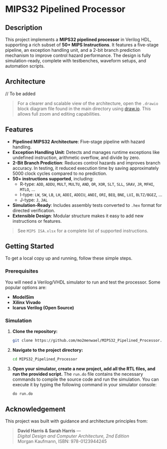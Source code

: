 # MIPS32 Pipelined Processor

## Description

This project implements a **MIPS32 pipelined processor** in Verilog HDL, supporting a rich subset of **50+ MIPS Instructions**. It features a five-stage pipeline, an exception handling unit, and a 2-bit branch prediction mechanism to improve control hazard performance. The design is fully simulation-ready, complete with testbenches, waveform setups, and automation scripts.

## Architecture

// To be added

> For a clearer and scalable view of the architecture, open the `.drawio` block diagram file found in the main directory using [draw.io](https://www.drawio.com/). This allows full zoom and editing capabilities.

## Features

* **Pipelined MIPS32 Architecture**: Five-stage pipeline with hazard handling.
* **Exception Handling Unit**: Detects and manages runtime exceptions like undefined instruction, arithmetic overflow, and divide by zero.
* **2-Bit Branch Prediction**: Reduces control hazards and improves branch accuracy. In testing, it reduced execution time by saving approximately 5000 clock cycles compared to no prediction.
* **50+ instructions supported**, including:
  - R-type: `ADD`, `ADDU`, `MULT`, `MULTU`, `AND`, `OR`, `XOR`, `SLT`, `SLL`, `SRAV`, `JR`, `MFHI`, `MTLO`, ...
  - I-type: `LW`, `SW`, `LB`, `LH`, `ADDI`, `ADDIU`, `ANDI`, `ORI`, `BEQ`, `BNE`, `LUI`, `BLTZ/BGEZ`, ...
  - J-type: `J`, `JAL`
* **Simulation-Ready**: Includes assembly tests converted to `.hex` format for directed verification.
* **Extensible Design**: Modular structure makes it easy to add new instructions or features.
 
>  See `MIPS ISA.xlsx` for a complete list of supported instructions.

## Getting Started

To get a local copy up and running, follow these simple steps.

### Prerequisites

You will need a Verilog/VHDL simulator to run and test the processor. Some popular options are:
* **ModelSim**
* **Xilinx Vivado**
* **Icarus Verilog (Open Source)**

### Simulation

1. **Clone the repository:**
    ```sh
    git clone https://github.com/mo2menwael/MIPS32_Pipelined_Processor.git
    ```
2. **Navigate to the project directory:**
    ```sh
    cd MIPS32_Pipelined_Processor
    ```
3. **Open your simulator, create a new project, add all the RTL files, and run the provided script.** The `run.do` file contains the necessary commands to compile the source code and run the simulation. You can execute it by typing the following command in your simulator console:
    ```tcl
    do run.do
    ```

## Acknowledgement

This project was built with guidance and architecture principles from:

> **David Harris & Sarah Harris** —  
> _Digital Design and Computer Architecture, 2nd Edition_  
> Morgan Kaufmann, ISBN: 978-0123944245
